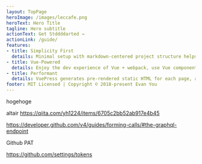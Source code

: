 ```yaml
---
layout: TopPage
heroImage: /images/leccafe.png
heroText: Hero Title
tagline: Hero subtitle
actionText: Get Stddddarted →
actionLink: /guide/
features:
- title: Simplicity First
  details: Minimal setup with markdown-centered project structure helps you focus on writing.
- title: Vue-Powered
  details: Enjoy the dev experience of Vue + webpack, use Vue components in markdown, and develop custom themes with Vue.
- title: Performant
  details: VuePress generates pre-rendered static HTML for each page, and runs as an SPA once a page is loaded.
footer: MIT Licensed | Copyright © 2018-present Evan You
---
```



hogehoge


altair 
https://qiita.com/yh1224/items/6705c2bb52ab917e4b45


https://developer.github.com/v4/guides/forming-calls/#the-graphql-endpoint

Github PAT 

https://github.com/settings/tokens
